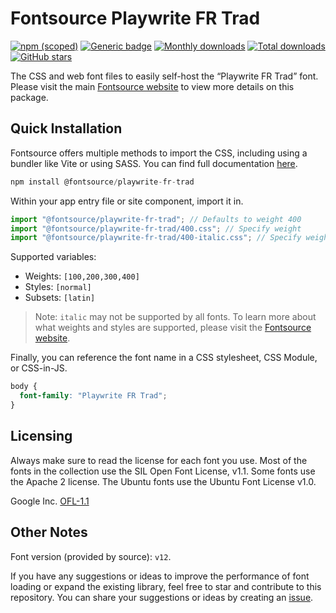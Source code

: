 # Fontsource Playwrite FR Trad

[![npm (scoped)](https://img.shields.io/npm/v/@fontsource/playwrite-fr-trad?color=brightgreen)](https://www.npmjs.com/package/@fontsource/playwrite-fr-trad) [![Generic badge](https://img.shields.io/badge/fontsource-passing-brightgreen)](https://github.com/fontsource/fontsource) [![Monthly downloads](https://badgen.net/npm/dm/@fontsource/playwrite-fr-trad)](https://github.com/fontsource/fontsource) [![Total downloads](https://badgen.net/npm/dt/@fontsource/playwrite-fr-trad)](https://github.com/fontsource/fontsource) [![GitHub stars](https://img.shields.io/github/stars/fontsource/fontsource.svg?style=social&label=Star)](https://github.com/fontsource/fontsource/stargazers)

The CSS and web font files to easily self-host the “Playwrite FR Trad” font. Please visit the main [Fontsource website](https://fontsource.org/fonts/playwrite-fr-trad) to view more details on this package.

## Quick Installation

Fontsource offers multiple methods to import the CSS, including using a bundler like Vite or using SASS. You can find full documentation [here](https://fontsource.org/docs/getting-started/introduction).

```javascript
npm install @fontsource/playwrite-fr-trad
```

Within your app entry file or site component, import it in.

```javascript
import "@fontsource/playwrite-fr-trad"; // Defaults to weight 400
import "@fontsource/playwrite-fr-trad/400.css"; // Specify weight
import "@fontsource/playwrite-fr-trad/400-italic.css"; // Specify weight and style
```

Supported variables:
- Weights: `[100,200,300,400]`
- Styles: `[normal]`
- Subsets: `[latin]`

> Note: `italic` may not be supported by all fonts. To learn more about what weights and styles are supported, please visit the [Fontsource website](https://fontsource.org/fonts/playwrite-fr-trad).

Finally, you can reference the font name in a CSS stylesheet, CSS Module, or CSS-in-JS.

```css
body {
  font-family: "Playwrite FR Trad";
}
```

## Licensing
Always make sure to read the license for each font you use. Most of the fonts in the collection use the SIL Open Font License, v1.1. Some fonts use the Apache 2 license. The Ubuntu fonts use the Ubuntu Font License v1.0.

Google Inc.
[OFL-1.1](http://scripts.sil.org/OFL)

## Other Notes
Font version (provided by source): `v12`.

If you have any suggestions or ideas to improve the performance of font loading or expand the existing library, feel free to star and contribute to this repository. You can share your suggestions or ideas by creating an [issue](https://github.com/fontsource/fontsource/issues).